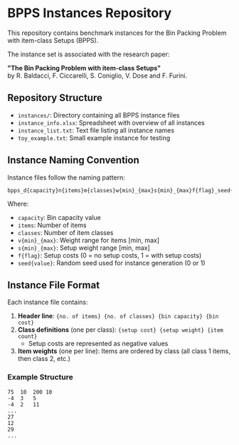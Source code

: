 
# BPPS Instances Repository

This repository contains benchmark instances for the Bin Packing Problem with item-class Setups (BPPS).

The instance set is associated with the research paper:

**"The Bin Packing Problem with item-class Setups"**  
by R. Baldacci, F. Ciccarelli, S. Coniglio, V. Dose and F. Furini.


## Repository Structure

- `instances/`: Directory containing all BPPS instance files
- `instance_info.xlsx`: Spreadsheet with overview of all instances
- `instance_list.txt`: Text file listing all instance names
- `toy_example.txt`: Small example instance for testing

## Instance Naming Convention

Instance files follow the naming pattern:
```
bpps_d{capacity}n{items}m{classes}w{min}_{max}s{min}_{max}f{flag}_seed{value}.txt
```

Where:
- `capacity`: Bin capacity value
- `items`: Number of items
- `classes`: Number of item classes
- `v{min}_{max}`: Weight range for items [min, max]
- `s{min}_{max}`: Setup weight range [min, max]
- `f{flag}`: Setup costs (0 = no setup costs, 1 = with setup costs)
- `seed{value}`: Random seed used for instance generation (0 or 1)

## Instance File Format

Each instance file contains:

1. **Header line**: `{no. of items} {no. of classes} {bin capacity} {bin cost}`
2. **Class definitions** (one per class): `{setup cost} {setup weight} {item count}`
    - Setup costs are represented as negative values
3. **Item weights** (one per line): Items are ordered by class (all class 1 items, then class 2, etc.)

### Example Structure
```
75	10	200	10
-4	3	5
-4	2	11
...
27
12
29
...
```
